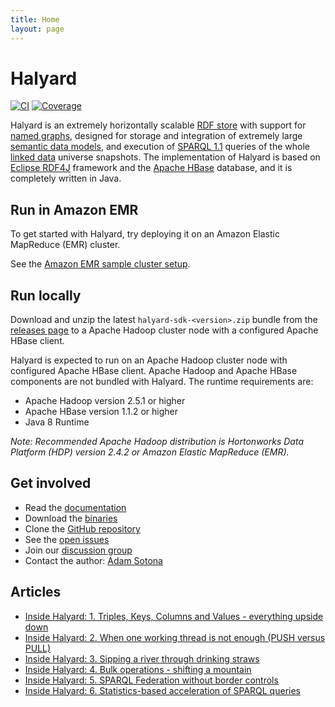 ```yaml
---
title: Home
layout: page
---
```


<div class="jumbotron">

# Halyard

[![CI](https://api.travis-ci.org/Merck/Halyard.svg?branch=master)](https://travis-ci.org/Merck/Halyard)
[![Coverage](https://codecov.io/github/Merck/Halyard/coverage.svg?branch=master)](https://codecov.io/gh/Merck/Halyard/)

Halyard is an extremely horizontally scalable [RDF store](https://en.wikipedia.org/wiki/Triplestore) with support for [named graphs](https://en.wikipedia.org/wiki/Named_graph), designed for storage and integration of extremely large [semantic data models](https://en.wikipedia.org/wiki/Semantic_data_model), and execution of [SPARQL 1.1](http://www.w3.org/TR/sparql11-query) queries of the whole [linked data](https://en.wikipedia.org/wiki/Linked_data) universe snapshots. The implementation of Halyard is based on [Eclipse RDF4J](http://rdf4j.org) framework and the [Apache HBase](http://hbase.apache.org) database, and it is completely written in Java.

</div>

<div class="row">
  <div class="col-md-4">

## Run in Amazon EMR

To get started with Halyard, try deploying it on an Amazon Elastic MapReduce (EMR) cluster.

See the [Amazon EMR sample cluster setup](getting-started.html#amazon-emr-sample-cluster-setup).

## Run locally

Download and unzip the latest `halyard-sdk-<version>.zip` bundle from the [releases page](https://github.com/Merck/Halyard/releases) to a Apache Hadoop cluster node with a configured Apache HBase client.

Halyard is expected to run on an Apache Hadoop cluster node with configured Apache HBase client. Apache Hadoop and Apache HBase components are not bundled with Halyard. The runtime requirements are:

* Apache Hadoop version 2.5.1 or higher
* Apache HBase version 1.1.2 or higher
* Java 8 Runtime

*Note: Recommended Apache Hadoop distribution is Hortonworks Data Platform (HDP) version 2.4.2 or Amazon Elastic MapReduce (EMR).*

</div>

<div class="col-md-4">

## Get involved

* Read the [documentation](https://merck.github.io/Halyard/getting-started.html)
* Download the [binaries](https://github.com/Merck/Halyard/releases)
* Clone the [GitHub repository](https://github.com/Merck/Halyard)
* See the [open issues](https://github.com/Merck/Halyard/issues)
* Join our [discussion group](https://groups.google.com/d/forum/halyard-users)
* Contact the author: [Adam Sotona](mailto:adam.sotona@merck.com)

</div>

<div class="col-md-4">

## Articles

* [Inside Halyard: 1. Triples, Keys, Columns and Values - everything upside down](https://www.linkedin.com/pulse/inside-halyard-1-triples-keys-columns-values-upside-adam-sotona)
* [Inside Halyard: 2. When one working thread is not enough (PUSH versus PULL)](https://www.linkedin.com/pulse/inside-halyard-2-when-one-working-thread-enough-push-versus-sotona)
* [Inside Halyard: 3. Sipping a river through drinking straws](https://www.linkedin.com/pulse/inside-halyard-3-sipping-river-through-drinking-straws-adam-sotona)
* [Inside Halyard: 4. Bulk operations - shifting a mountain](https://www.linkedin.com/pulse/inside-halyard-4-bulk-operations-shifting-mountain-adam-sotona)
* [Inside Halyard: 5. SPARQL Federation without border controls](https://www.linkedin.com/pulse/inside-halyard-5-sparql-federation-without-border-controls-sotona)
* [Inside Halyard: 6. Statistics-based acceleration of SPARQL queries](https://www.linkedin.com/pulse/inside-halyard-6-statistics-based-acceleration-sparql-adam-sotona)

</div>
